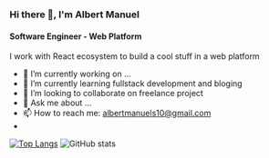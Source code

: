 ### Hi there 👋, I'm Albert Manuel
#### Software Engineer - Web Platform

I work with React ecosystem to build a cool stuff in a web platform

- 🔭 I’m currently working on ...
- 🌱 I’m currently learning fullstack development and bloging
- 👯 I’m looking to collaborate on freelance project
- 💬 Ask me about ...
- 📫 How to reach me: albertmanuels10@gmail.com
- 
[![Top Langs](https://github-readme-stats.vercel.app/api/top-langs/?username=albertmanuels)](https://github.com/anuraghazra/github-readme-stats)
 ![GitHub stats](https://github-readme-stats.vercel.app/api?username=albertmanuels&show_icons=true) 
 

